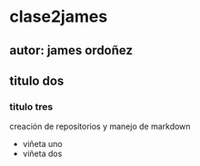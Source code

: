 # clase2james
## autor: james ordoñez
## titulo dos
### titulo tres
creación de  repositorios  y manejo de  markdown
- viñeta uno
- viñeta dos
